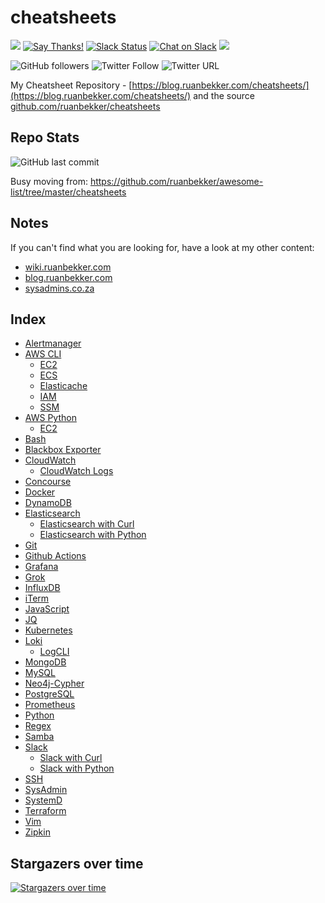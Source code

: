 # cheatsheets 

[![](https://img.shields.io/badge/ruanbekker-cheatsheets-blue.svg)](https://github.com/ruanbekker/cheatsheets) [![Say Thanks!](https://img.shields.io/badge/Say%20Thanks-!-1EAEDB.svg)](https://saythanks.io/to/ruan.ru.bekker@gmail.com) [![Slack Status](https://linux-hackers-slack.herokuapp.com/badge.svg)](https://linux-hackers-slack.herokuapp.com/) [![Chat on Slack](https://img.shields.io/badge/chat-on_slack-orange.svg)](https://linux-hackers.slack.com/) [![](https://img.shields.io/badge/goto-blog.ruanbekker.com-success.svg)](https://blog.ruanbekker.com/?pk_campaign=github&pk_kwd=cheatsheets)

![GitHub followers](https://img.shields.io/github/followers/ruanbekker.svg?label=Follow&style=social) ![Twitter Follow](https://img.shields.io/twitter/follow/ruanbekker.svg?style=social) ![Twitter URL](https://img.shields.io/twitter/url/https/github.com/ruanbekker/cheatsheets.svg?label=Tweet%20Me&style=social)

My Cheatsheet Repository - [https://blog.ruanbekker.com/cheatsheets/](https://blog.ruanbekker.com/cheatsheets/) and the source [github.com/ruanbekker/cheatsheets](https://github.com/ruanbekker/cheatsheets)

## Repo Stats

![GitHub last commit](https://img.shields.io/github/last-commit/ruanbekker/cheatsheets.svg) 

Busy moving from: https://github.com/ruanbekker/awesome-list/tree/master/cheatsheets

## Notes

If you can't find what you are looking for, have a look at my other content:

* [wiki.ruanbekker.com](https://wiki.ruanbekker.com)
* [blog.ruanbekker.com](https://blog.ruanbekker.com)
* [sysadmins.co.za](https://sysadmins.co.za)

## Index

* [Alertmanager](alertmanager/README.md)
* [AWS CLI]()
  * [EC2](aws-cli/ec2/README.md)
  * [ECS](aws-cli/ecs/README.md)
  * [Elasticache](aws-cli/elasticache/README.md)
  * [IAM](aws-cli/iam/README.md)
  * [SSM](aws-cli/ssm/README.md)
* [AWS Python]()
  * [EC2](aws-python/ec2/README.md)
* [Bash](bash/README.md)
* [Blackbox Exporter](blackbox-exporter/README.md)
* [CloudWatch]()
  * [CloudWatch Logs](cloudwatch/logs/README.md)
* [Concourse](concourse/README.md)
* [Docker](docker/README.md)
* [DynamoDB](dynamodb/README.md)
* [Elasticsearch](elasticsearch/README.md)
  * [Elasticsearch with Curl](elasticsearch/README.md)
  * [Elasticsearch with Python](elasticsearch/python-elasticsearch.md)
* [Git](github/README.md)
* [Github Actions](github-actions/README.md)
* [Grafana](grafana/README.md)
* [Grok](grok/README.md)
* [InfluxDB](influxdb/README.md)
* [iTerm](iterm/README.md)
* [JavaScript](javascript/README.md)
* [JQ](jq/README.md)
* [Kubernetes](kubernetes/README.md)
* [Loki](loki/README.md)
  * [LogCLI](loki/logcli/README.md)
* [MongoDB](mongodb/README.md)
* [MySQL](mysql/README.md)
* [Neo4j-Cypher](neo4j-cypher/README.md)
* [PostgreSQL](postgresql/README.md)
* [Prometheus](prometheus/README.md)
* [Python](python/README.md)
* [Regex](regex/README.md)
* [Samba](samba/README.md)
* [Slack]()
  * [Slack with Curl](slack/curl/README.md)
  * [Slack with Python](slack/python/README.md)
* [SSH](ssh/README.md)
* [SysAdmin](sysadmin/README.md)
* [SystemD](systemd/README.md)
* [Terraform](terraform/README.md)
* [Vim](vim/README.md)
* [Zipkin](zipkin/README.md)

## Stargazers over time

[![Stargazers over time](https://starchart.cc/ruanbekker/cheatsheets.svg)](https://starchart.cc/ruanbekker/cheatsheets)

